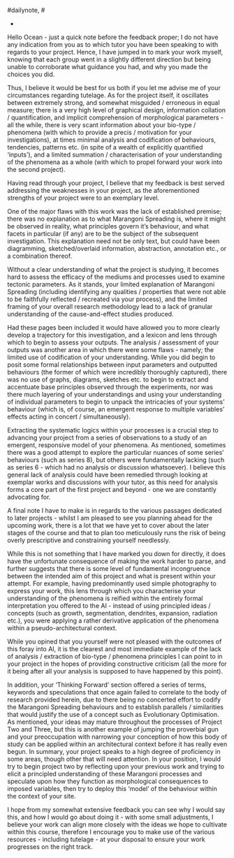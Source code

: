 #dailynote, #

- 
Hello Ocean - just a quick note before the feedback proper; I do not have any indication from you as to which tutor you have been speaking to with regards to your project. Hence, I have jumped in to mark your work myself, knowing that each group went in a slightly different direction but being unable to corroborate what guidance you had, and why you made the choices you did. 

Thus, I believe it would be best for us both if you let me advise me of your circumstances regarding tutelage. As for the project itself, it oscillates between extremely strong, and somewhat misguided / erroneous in equal measure; there is a very high level of graphical design, information collation / quantification, and implicit comprehension of morphological parameters - all the while, there is very scant information about your bio-type / phenomena (with which to provide a precis / motivation for your investigations), at times minimal analysis and codification of behaviours, tendencies, patterns etc. (in spite of a wealth of explicitly quantified ‘inputs’), and a limited summation / characterisation of your understanding of the phenomena as a whole (with which to propel forward your work into the second project).

Having read through your project, I believe that my feedback is best served addressing the weaknesses in your project, as the aforementioned strengths of your project were to an exemplary level.

One of the major flaws with this work was the lack of established premise; there was no explanation as to what Marangoni Spreading is, where it might be observed in reality, what principles govern it’s behaviour, and what facets in particular (if any) are to be the subject of the subsequent investigation. This explanation need not be only text, but could have been diagramming, sketched/overlaid information, abstraction, annotation etc., or a combination thereof. 

Without a clear understanding of what the project is studying, it becomes hard to assess the efficacy of the mediums and processes used to examine tectonic parameters. As it stands, your limited explanation of Marangoni Spreading (including identifying any qualities / properties that were not able to be faithfully reflected / recreated via your process), and the limited framing of your overall research methodology lead to a lack of granular understanding of the cause-and-effect studies produced. 

Had these pages been included it would have allowed you to more clearly develop a trajectory for this investigation, and a lexicon and lens through which to begin to assess your outputs. The analysis / assessment of your outputs was another area in which there were some flaws - namely; the limited use of codification of your understanding. While you did begin to posit some formal relationships between input parameters and outputted behaviours (the former of which were incredibly thoroughly captured), there was no use of graphs, diagrams, sketches etc. to begin to extract and accentuate base principles observed through the experiments, nor was there much layering of your understandings and using your understanding of individual parameters to begin to unpack the intricacies of your systems’ behaviour (which is, of course, an emergent response to multiple variables’ effects acting in concert / simultaneously). 

Extracting the systematic logics within your processes is a crucial step to advancing your project from a series of observations to a study of an emergent, responsive model of your phenomena. As mentioned, sometimes there was a good attempt to explore the particular nuances of some series’ behaviours (such as series 8), but others were fundamentally lacking (such as series 6 - which had no analysis or discussion whatsoever). I believe this general lack of analysis could have been remedied through looking at exemplar works and discussions with your tutor, as this need for analysis forms a core part of the first project and beyond - one we are constantly advocating for.

A final note I have to make is in regards to the various passages dedicated to later projects - whilst I am pleased to see you planning ahead for the upcoming work, there is a lot that we have yet to cover about the later stages of the course and that to plan too meticulously runs the risk of being overly prescriptive and constraining yourself needlessly. 

While this is not something that I have marked you down for directly, it does have the unfortunate consequence of making the work harder to parse, and further suggests that there is some level of fundamental incongruence between the intended aim of this project and what is present within your attempt. For example, having predominantly used simple photography to express your work, this lens through which you characterise your understanding of the phenomena is reified within the entirely formal interpretation you offered to the AI - instead of using principled ideas / concepts (such as growth, segmentation, dendrites, expansion, radiation etc.), you were applying a rather derivative application of the phenomena within a pseudo-architectural context.

While you opined that you yourself were not pleased with the outcomes of this foray into AI, it is the clearest and most immediate example of the lack of analysis / extraction of bio-type / phenomena principles I can point to in your project in the hopes of providing constructive criticism (all the more for it being after all your analysis is supposed to have happened by this point). 


In addition, your ‘Thinking Forward’ section offered a series of terms, keywords and speculations that once again failed to correlate to the body of research provided herein, due to there being no concerted effort to codify the Marangoni Spreading behaviours and to establish parallels / similarities that would justify the use of a concept such as Evolutionary Optimisation. As mentioned, your ideas may mature throughout the processes of Project Two and Three, but this is another example of jumping the proverbial gun and your preoccupation with narrowing your conception of how this body of study can be applied within an architectural context before it has really even begun. In summary, your project speaks to a high degree of proficiency in some areas, though other that will need attention. In your position, I would try to begin project two by reflecting upon your previous work and trying to elicit a principled understanding of these Marangoni processes and speculate upon how they function as morphological consequences to imposed variables, then try to deploy this ‘model’ of the behaviour within the context of your site.

I hope from my somewhat extensive feedback you can see why I would say this, and how I would go about doing it - with some small adjustments, I believe your work can align more closely with the ideas we hope to cultivate within this course, therefore I encourage you to make use of the various resources - including tutelage - at your disposal to ensure your work progresses on the right track.
